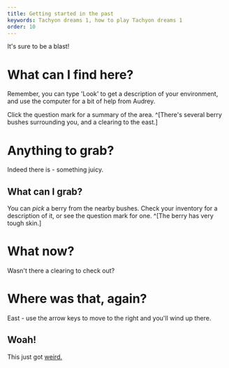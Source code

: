 ```yaml
---
title: Getting started in the past
keywords: Tachyon dreams 1, how to play Tachyon dreams 1
order: 10
---
```


It's sure to be a blast!

# What can I find here?
Remember, you can type 'Look' to get a description of your environment, and use the computer for a bit of help from Audrey.

Click the question mark for a summary of the area. ^[There's several berry bushes surrounding you, and a clearing to the east.]

# Anything to grab?
Indeed there is - something juicy.

## What can I grab?
You can *pick* a berry from the nearby bushes. Check your inventory for a description of it, or see the question mark for one. ^[The berry has very tough skin.]

# What now?
Wasn't there a clearing to check out?

# Where was that, again?
East - use the arrow keys to move to the right and you'll wind up there.

## Woah!
This just got [weird.](clearing.md)